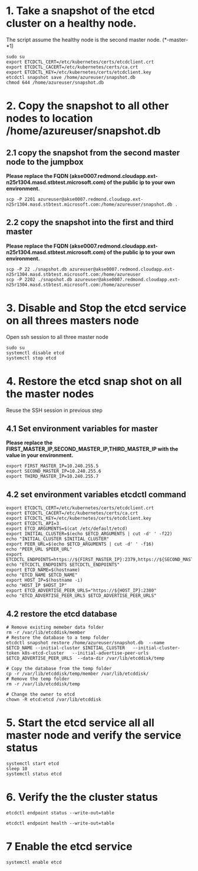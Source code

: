 

# 1. Take a snapshot of the etcd cluster on a healthy node.
 The script assume the healthy node is the second master node. (*-master-*1)

```
sudo su
export ETCDCTL_CERT=/etc/kubernetes/certs/etcdclient.crt
export ETCDCTL_CACERT=/etc/kubernetes/certs/ca.crt
export ETCDCTL_KEY=/etc/kubernetes/certs/etcdclient.key
etcdctl snapshot save /home/azureuser/snapshot.db
chmod 644 /home/azureuser/snapshot.db
```
# 2. Copy the snapshot to all other nodes to location /home/azureuser/snapshot.db

## 2.1 copy the snapshot from the second master node to the jumpbox
**Please replace the FQDN (akse0007.redmond.cloudapp.ext-n25r1304.masd.stbtest.microsoft.com) of the public ip to your own environment.**
```
scp -P 2201 azureuser@akse0007.redmond.cloudapp.ext-n25r1304.masd.stbtest.microsoft.com:/home/azureuser/snapshot.db .
```

## 2.2 copy the snapshot into the first and third master
**Please replace the FQDN (akse0007.redmond.cloudapp.ext-n25r1304.masd.stbtest.microsoft.com) of the public ip to your own environment.**
```
scp -P 22 ./snapshot.db azureuser@akse0007.redmond.cloudapp.ext-n25r1304.masd.stbtest.microsoft.com:/home/azureuser
scp -P 2202 ./snapshot.db azureuser@akse0007.redmond.cloudapp.ext-n25r1304.masd.stbtest.microsoft.com:/home/azureuser
```
# 3. Disable and Stop the etcd service on all threes masters node
Open ssh session to all three master node 
```
sudo su
systemctl disable etcd
systemctl stop etcd
```

# 4. Restore the etcd snap shot on all the master nodes
Reuse the SSH session in previous step


## 4.1 Set environment variables for master
**Please replace the FIRST_MASTER_IP,SECOND_MASTER_IP,THIRD_MASTER_IP with the value in your environment.**
```
export FIRST_MASTER_IP=10.240.255.5
export SECOND_MASTER_IP=10.240.255.6
export THIRD_MASTER_IP=10.240.255.7
```
## 4.2 set environment variables etcdctl command
```
export ETCDCTL_CERT=/etc/kubernetes/certs/etcdclient.crt
export ETCDCTL_CACERT=/etc/kubernetes/certs/ca.crt
export ETCDCTL_KEY=/etc/kubernetes/certs/etcdclient.key
export ETCDCTL_API=3
export ETCD_ARGUMENTS=$(cat /etc/default/etcd)
export INITIAL_CLUSTER=$(echo $ETCD_ARGUMENTS | cut -d' ' -f22)
echo "INITIAL_CLUSTER $INITIAL_CLUSTER"
export PEER_URL=$(echo $ETCD_ARGUMENTS | cut -d' ' -f16)
echo "PEER_URL $PEER_URL"
export ETCDCTL_ENDPOINTS=https://${FIRST_MASTER_IP}:2379,https://${SECOND_MASTER_IP}:2379,https://${THIRD_MASTER_IP}:2379
echo "ETCDCTL_ENDPOINTS $ETCDCTL_ENDPOINTS"
export ETCD_NAME=$(hostname)
echo "ETCD_NAME $ETCD_NAME"
export HOST_IP=$(hostname -i)
echo "HOST_IP $HOST_IP"
export ETCD_ADVERTISE_PEER_URLS="https://${HOST_IP}:2380"
echo "ETCD_ADVERTISE_PEER_URLS $ETCD_ADVERTISE_PEER_URLS"

```
## 4.2 restore the etcd database
```
# Remove existing memeber data folder
rm -r /var/lib/etcddisk/member
# Restore the database to a temp folder
etcdctl snapshot restore /home/azureuser/snapshot.db  --name $ETCD_NAME --initial-cluster $INITIAL_CLUSTER   --initial-cluster-token k8s-etcd-cluster   --initial-advertise-peer-urls $ETCD_ADVERTISE_PEER_URLS  --data-dir /var/lib/etcddisk/temp

# Copy the database from the temp folder
cp -r /var/lib/etcddisk/temp/member /var/lib/etcddisk/
# Remove the temp folder
rm -r /var/lib/etcddisk/temp

# Change the owner to etcd
chown -R etcd:etcd /var/lib/etcddisk
```
# 5. Start the etcd service all all master node and verify the service status
```
systemctl start etcd
sleep 10
systemctl status etcd
```
# 6. Verify the the cluster status 

```
etcdctl endpoint status --write-out=table
```

```
etcdctl endpoint health --write-out=table
```

# 7 Enable the etcd service
```
systemctl enable etcd
```